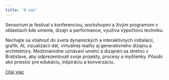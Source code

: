 ```yaml
---
title: 'O nás'
---
```


Sensorium je festival s konferenciou, workshopmi a živým programom v oblastiach kde umenie, dizajn a performance, využíva výpočtovú techniku.

Nechajte sa vtiahnuť do sveta dynamických a interaktívnych inštalácií, grafík, AI, vizualizácií dát, virtuálnej reality aj generatívneho dizajnu a architektúry. Medzinárodne uznávaní umelci a dizajnéri sa stretnú v Bratislave, aby odprezentovali svoje projekty, procesy a myšlienky. Pôsobí ako priestor pre edukáciu, inšpiráciu a konverzáciu.

[čítaj viac](/about)
